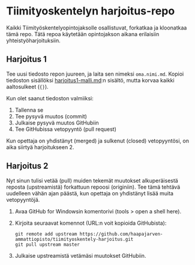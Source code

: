 # Tiimityoskentelyn harjoitus-repo

Kaikki Tiimityöskentelyopintojaksolle osallistuvat, forkatkaa ja kloonatkaa tämä repo. Tätä repoa käytetään opintojakson aikana erilaisiin yhteistyöharjoituksiin.

## Harjoitus 1

Tee uusi tiedosto repon juureen, ja laita sen nimeksi `oma.nimi.md`. Kopioi tiedoston sisällöksi [harjoitus1-malli.md](harjoitus1-malli.md):n sisältö, mutta korvaa kaikki aaltosulkeet (`{}`).

Kun olet saanut tiedoston valmiiksi:

1. Tallenna se
2. Tee pysyvä muutos (commit)
3. Julkaise pysyvä muutos GitHubiin
4. Tee GitHubissa vetopyyntö (pull request)

Kun opettaja on yhdistänyt (merged) ja sulkenut (closed) vetopyyntösi, on aika siirtyä harjoitukseen 2.

## Harjoitus 2

Nyt sinun tulisi vetää (pull) muiden tekemät muutokset alkuperäisestä reposta (upstreamistä) forkattuun repoosi (originiin). Tee tämä tehtävä uudelleen vähän ajan päästä, kun opettaja on yhdistänyt lisää muita vetopyyntöjä.

1. Avaa GitHub for Windowsin komentorivi (tools > open a shell here).
2. Kirjoita seuraavat komennot (URL:n voit kopioida GitHubista):
   
   ```shell
   git remote add upstream https://github.com/haapajarven-ammattiopisto/tiimityoskentely-harjoitus.git
   git pull upstream master
   ```
   
3. Julkaise upstreamistä vetämäsi muutokset GitHubiin.
